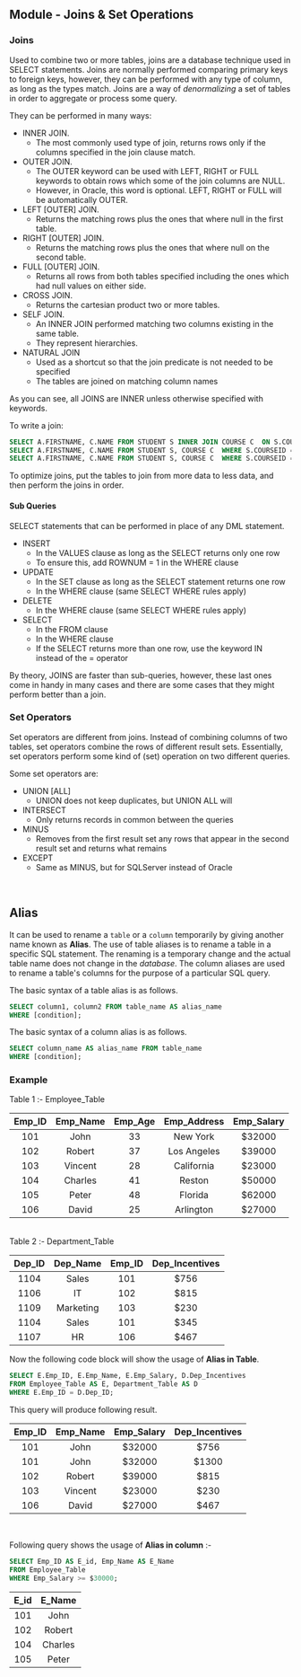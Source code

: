 ## Module - Joins & Set Operations

### Joins

Used to combine two or more tables, joins are a database technique used in SELECT statements. Joins are normally performed comparing primary keys to foreign keys, however, they can be performed with any type of column, as long as the types match. Joins are a way of *denormalizing* a set of tables in order to aggregate or process some query.

They can be performed in many ways:
* INNER JOIN.
  * The most commonly used type of join, returns rows only if the columns specified in the join clause match.
* OUTER JOIN.
  * The OUTER keyword can be used with LEFT, RIGHT or FULL keywords to obtain rows which some of the join columns are NULL.
  * However, in Oracle, this word is optional. LEFT, RIGHT or FULL will be automatically OUTER.
* LEFT [OUTER] JOIN.
  * Returns the matching rows plus the ones that where null in the first table.
* RIGHT [OUTER] JOIN.
  * Returns the matching rows plus the ones that where null on the second table.
* FULL [OUTER] JOIN.
  * Returns all rows from both tables specified including the ones which had null values on either side.
* CROSS JOIN.
  * Returns the cartesian product two or more tables.
* SELF JOIN.
  * An INNER JOIN performed matching two columns existing in the same table.
  * They represent hierarchies.
* NATURAL JOIN
  * Used as a shortcut so that the join predicate is not needed to be specified
  * The tables are joined on matching column names

As you can see, all JOINS are INNER unless otherwise specified with keywords.

To write a join:
```sql
SELECT A.FIRSTNAME, C.NAME FROM STUDENT S INNER JOIN COURSE C  ON S.COURSEID = C.ID;
SELECT A.FIRSTNAME, C.NAME FROM STUDENT S, COURSE C  WHERE S.COURSEID = C.ID;
SELECT A.FIRSTNAME, C.NAME FROM STUDENT S, COURSE C  WHERE S.COURSEID = C.ID(+);
```

To optimize joins, put the tables to join from more data to less data, and then perform the joins in order.

#### Sub Queries

SELECT statements that can be performed in place of any DML statement.
* INSERT
  * In the VALUES clause as long as the SELECT returns only one row
  * To ensure this, add ROWNUM = 1 in the WHERE clause
* UPDATE
  * In the SET clause as long as the SELECT statement returns one row
  * In the WHERE clause (same SELECT WHERE rules apply)
* DELETE
  * In the WHERE clause (same SELECT WHERE rules apply)
* SELECT
  * In the FROM clause
  * In the WHERE clause
  * If the SELECT returns more than one row, use the keyword IN instead of the = operator

By theory, JOINS are faster than sub-queries, however, these last ones come in handy in many cases and there are some cases that they might perform better than a join.

### Set Operators

Set operators are different from joins. Instead of combining columns of two tables, set operators combine the rows of different result sets. Essentially, set operators perform some kind of (set) operation on two different queries.

Some set operators are:

* UNION [ALL]
  * UNION does not keep duplicates, but UNION ALL will
* INTERSECT
  * Only returns records in common between the queries
* MINUS
  * Removes from the first result set any rows that appear in the second result set and returns what remains
* EXCEPT
  * Same as MINUS, but for SQLServer instead of Oracle

<br>

## Alias

It can be used to rename a `table` or a `column` temporarily by giving another name known as **Alias**. The use of table aliases is to rename a table in a specific SQL statement. The renaming is a temporary change and the actual table name does not change in the _database_. The column aliases are used to rename a table's columns for the purpose of a particular SQL query.

The basic syntax of a table alias is as follows.
```SQL
SELECT column1, column2 FROM table_name AS alias_name
WHERE [condition];
```
The basic syntax of a column alias is as follows.

```SQL
SELECT column_name AS alias_name FROM table_name
WHERE [condition];
```
### Example

Table 1 :- Employee_Table

| Emp_ID | Emp_Name | Emp_Age | Emp_Address | Emp_Salary |
| :------: | :------: | :-----: | :------: |  :-----:
| 101 | John | 33 | New York | $32000 |
| 102 | Robert | 37 | Los Angeles | $39000 |
| 103 | Vincent | 28 | California | $23000 |
| 104 | Charles | 41 | Reston | $50000 |
| 105 | Peter | 48  | Florida | $62000 |
| 106 | David | 25  | Arlington | $27000 |

<br>
Table 2 :- Department_Table

| Dep_ID | Dep_Name | Emp_ID | Dep_Incentives |
| :------: | :------: | :-----: |  :-----: |
| 1104 | Sales | 101 | $756 |
| 1106 | IT | 102 | $815  |
| 1109 | Marketing | 103 | $230 |
| 1104 | Sales | 101 | $345|
| 1107 | HR | 106 | $467 |

Now the following code block will show the usage of **Alias in Table**.
```SQL
SELECT E.Emp_ID, E.Emp_Name, E.Emp_Salary, D.Dep_Incentives
FROM Employee_Table AS E, Department_Table AS D 
WHERE E.Emp_ID = D.Dep_ID;
```
This query will produce following result. 

| Emp_ID | Emp_Name | Emp_Salary | Dep_Incentives |
| :------: | :------: | :-----: |  :-----: |
| 101 | John | $32000 | $756 |
| 101 | John | $32000 | $1300 |
| 102 | Robert | $39000 | $815 |
| 103 | Vincent | $23000 | $230 |
| 106 | David | $27000 | $467 |
<br>

Following query shows the usage of **Alias in column** :-
```SQL
SELECT Emp_ID AS E_id, Emp_Name AS E_Name
FROM Employee_Table
WHERE Emp_Salary >= $30000;
 ```

| E_id | E_Name | 
| :------: | :------: | 
| 101 | John |
| 102 | Robert |
| 104 | Charles |
| 105 | Peter |
